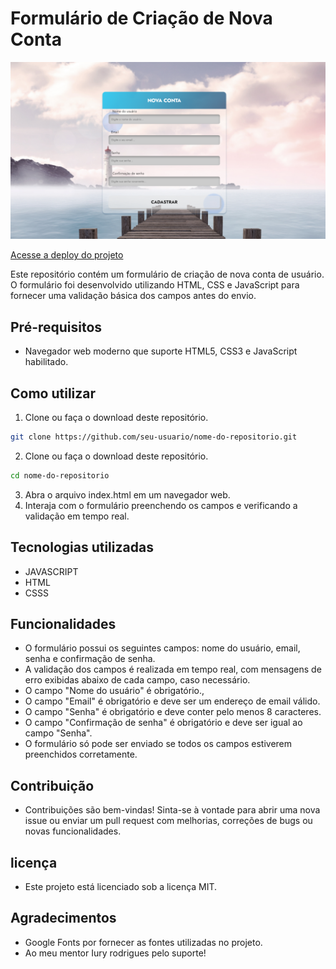 # Formulário de Criação de Nova Conta

![Logo do Meu Projeto](https://github.com/euramondiaz/formramondiaz/blob/main/img/layout.png)


[Acesse a deploy do projeto](https://darling-donut-a5f326.netlify.app/)



Este repositório contém um formulário de criação de nova conta de usuário. O formulário foi desenvolvido utilizando HTML, CSS e JavaScript para fornecer uma validação básica dos campos antes do envio.

## Pré-requisitos

- Navegador web moderno que suporte HTML5, CSS3 e JavaScript habilitado.

## Como utilizar

1. Clone ou faça o download deste repositório.

```bash
git clone https://github.com/seu-usuario/nome-do-repositorio.git

```

2. Clone ou faça o download deste repositório.

```bash
cd nome-do-repositorio
```
3. Abra o arquivo index.html em um navegador web.
4. Interaja com o formulário preenchendo os campos e verificando a validação em tempo real.

## Tecnologias utilizadas

- JAVASCRIPT
- HTML
- CSSS

## Funcionalidades

- O formulário possui os seguintes campos: nome do usuário, email, senha e confirmação de senha.
- A validação dos campos é realizada em tempo real, com mensagens de erro exibidas abaixo de cada campo, caso necessário.
- O campo "Nome do usuário" é obrigatório.,
- O campo "Email" é obrigatório e deve ser um endereço de email válido.
- O campo "Senha" é obrigatório e deve conter pelo menos 8 caracteres.
- O campo "Confirmação de senha" é obrigatório e deve ser igual ao campo "Senha".
- O formulário só pode ser enviado se todos os campos estiverem preenchidos corretamente.

## Contribuição

- Contribuições são bem-vindas! Sinta-se à vontade para abrir uma nova issue ou enviar um pull request com melhorias, correções de bugs ou novas funcionalidades.

## licença

- Este projeto está licenciado sob a licença MIT.

## Agradecimentos
- Google Fonts por fornecer as fontes utilizadas no projeto.
- Ao meu mentor Iury rodrigues pelo suporte!




